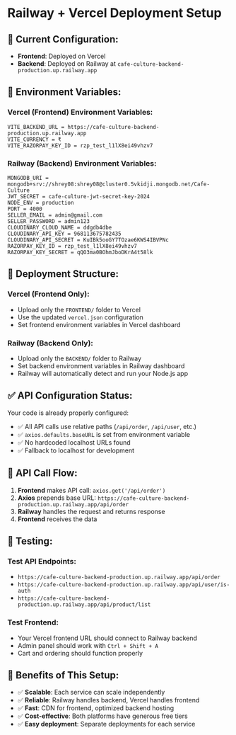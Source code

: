 # Railway + Vercel Deployment Setup

## 🚀 **Current Configuration:**

- **Frontend**: Deployed on Vercel
- **Backend**: Deployed on Railway at `cafe-culture-backend-production.up.railway.app`

## 🔧 **Environment Variables:**

### **Vercel (Frontend) Environment Variables:**
```
VITE_BACKEND_URL = https://cafe-culture-backend-production.up.railway.app
VITE_CURRENCY = ₹
VITE_RAZORPAY_KEY_ID = rzp_test_l1lX8ei49vhzv7
```

### **Railway (Backend) Environment Variables:**
```
MONGODB_URI = mongodb+srv://shrey08:shrey08@cluster0.5vkidji.mongodb.net/Cafe-Culture
JWT_SECRET = cafe-culture-jwt-secret-key-2024
NODE_ENV = production
PORT = 4000
SELLER_EMAIL = admin@gmail.com
SELLER_PASSWORD = admin123
CLOUDINARY_CLOUD_NAME = ddgdb4dbe
CLOUDINARY_API_KEY = 968113675782435
CLOUDINARY_API_SECRET = KuIBk5ooGY7TOzae6KWS4IBVPNc
RAZORPAY_KEY_ID = rzp_test_l1lX8ei49vhzv7
RAZORPAY_KEY_SECRET = qQO3ma0BOhmJboDKrA4t58lk
```

## 📁 **Deployment Structure:**

### **Vercel (Frontend Only):**
- Upload only the `FRONTEND/` folder to Vercel
- Use the updated `vercel.json` configuration
- Set frontend environment variables in Vercel dashboard

### **Railway (Backend Only):**
- Upload only the `BACKEND/` folder to Railway
- Set backend environment variables in Railway dashboard
- Railway will automatically detect and run your Node.js app

## ✅ **API Configuration Status:**

Your code is already properly configured:
- ✅ All API calls use relative paths (`/api/order`, `/api/user`, etc.)
- ✅ `axios.defaults.baseURL` is set from environment variable
- ✅ No hardcoded localhost URLs found
- ✅ Fallback to localhost for development

## 🔄 **API Call Flow:**

1. **Frontend** makes API call: `axios.get('/api/order')`
2. **Axios** prepends base URL: `https://cafe-culture-backend-production.up.railway.app/api/order`
3. **Railway** handles the request and returns response
4. **Frontend** receives the data

## 🧪 **Testing:**

### **Test API Endpoints:**
- `https://cafe-culture-backend-production.up.railway.app/api/order`
- `https://cafe-culture-backend-production.up.railway.app/api/user/is-auth`
- `https://cafe-culture-backend-production.up.railway.app/api/product/list`

### **Test Frontend:**
- Your Vercel frontend URL should connect to Railway backend
- Admin panel should work with `Ctrl + Shift + A`
- Cart and ordering should function properly

## 🎯 **Benefits of This Setup:**

- ✅ **Scalable**: Each service can scale independently
- ✅ **Reliable**: Railway handles backend, Vercel handles frontend
- ✅ **Fast**: CDN for frontend, optimized backend hosting
- ✅ **Cost-effective**: Both platforms have generous free tiers
- ✅ **Easy deployment**: Separate deployments for each service
